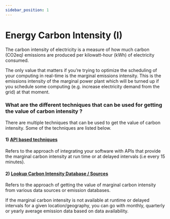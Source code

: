 ```yaml
---
sidebar_position: 1
---
```


# Energy Carbon Intensity (I)

The carbon intensity of electricity is a measure of how much carbon (CO2eq) emissions are produced per kilowatt-hour (kWh) of electricity consumed. 

The only value that matters if you’re trying to optimize the scheduling of your computing in real-time is the marginal emissions intensity. This is the emissions intensity of the marginal power plant which will be turned up if you schedule some computing (e.g. increase electricity demand from the grid) at that moment.

### What are the different techniques that can be used for getting the value of carbon intensity ?

There are multiple techniques that can be used to get the value of carbon intensity. Some of the techniques are listed below. 

#### 1) [ API based techniques ](APIBased.md)
 Refers to the approach of integrating your software with APIs that provide the marginal carbon intensity at run time or at delayed intervals (i.e every 15 minutes).  
#### 2) [ Lookup Carbon Intensity Database / Sources  ](IntensityDatabase.md)
 Refers to the approach of getting the value of marginal carbon intensity from various data sources or emission databases.

If the marginal carbon intensity is not available at runtime or delayed intervals for a given location/geography, you can go with monthly, quarterly or yearly average emission data based on data availability.